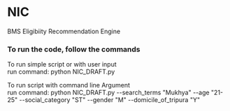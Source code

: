 # NIC
BMS Eligibiity Recommendation Engine

### To run the code, follow the commands
To run simple script or with user input <br/>
run command: python NIC_DRAFT.py <br/>

To run script with command line Argument <br>
run command: python NIC_DRAFT.py --search_terms "Mukhya" --age "21-25" --social_category "ST" --gender "M" --domicile_of_tripura "Y"




